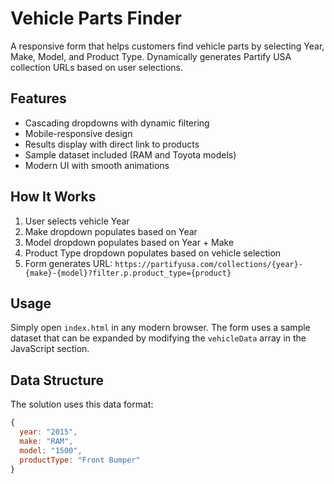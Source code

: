 # Vehicle Parts Finder

A responsive form that helps customers find vehicle parts by selecting Year, Make, Model, and Product Type. Dynamically generates Partify USA collection URLs based on user selections.

## Features
- Cascading dropdowns with dynamic filtering
- Mobile-responsive design
- Results display with direct link to products
- Sample dataset included (RAM and Toyota models)
- Modern UI with smooth animations

## How It Works
1. User selects vehicle Year
2. Make dropdown populates based on Year
3. Model dropdown populates based on Year + Make
4. Product Type dropdown populates based on vehicle selection
5. Form generates URL: `https://partifyusa.com/collections/{year}-{make}-{model}?filter.p.product_type={product}`

## Usage
Simply open `index.html` in any modern browser. The form uses a sample dataset that can be expanded by modifying the `vehicleData` array in the JavaScript section.

## Data Structure
The solution uses this data format:
```js
{
  year: "2015",
  make: "RAM",
  model: "1500",
  productType: "Front Bumper"
}
